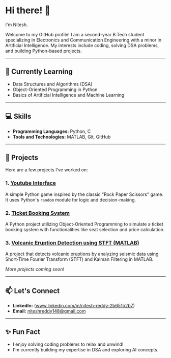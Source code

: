 # Hi there! 👋  
I'm Nitesh.

Welcome to my GitHub profile! I am a second-year B.Tech student specializing in Electronics and Communication Engineering with a minor in Artificial Intelligence. My interests include coding, solving DSA problems, and building Python-based projects.

---

## 🌱 Currently Learning
- Data Structures and Algorithms (DSA)
- Object-Oriented Programming in Python
- Basics of Artificial Intelligence and Machine Learning

---

## 💻 Skills
- **Programming Languages:** Python, C
- **Tools and Technologies:** MATLAB, Git, GitHub

---

## 📂 Projects  
Here are a few projects I've worked on:

### 1. [Youtube Interface](https://github.com/Niteshhh14/Youtube-interface)
A simple Python game inspired by the classic "Rock Paper Scissors" game. It uses Python's `random` module for logic and decision-making.

### 2. [Ticket Booking System](https://github.com/Niteshhh14/Ticket-Booking-System)  
A Python project utilizing Object-Oriented Programming to simulate a ticket booking system with functionalities like seat selection and price calculation.

### 3. [Volcanic Eruption Detection using STFT (MATLAB)](https://github.com/Niteshhh14/Volcanic-Eruption-Detection)
A project that detects volcanic eruptions by analyzing seismic data using Short-Time Fourier Transform (STFT) and Kalman Filtering in MATLAB.

*More projects coming soon!*

---

## 📫 Let's Connect  
- **LinkedIn:** (www.linkedin.com/in/nitesh-reddy-2b651b2b7)  
- **Email:** [niteshreddy148@gmail.com](mailto:niteshreddy148@gmail.com)  

---

## ✨ Fun Fact  
- I enjoy solving coding problems to relax and unwind!  
- I'm currently building my expertise in DSA and exploring AI concepts.
